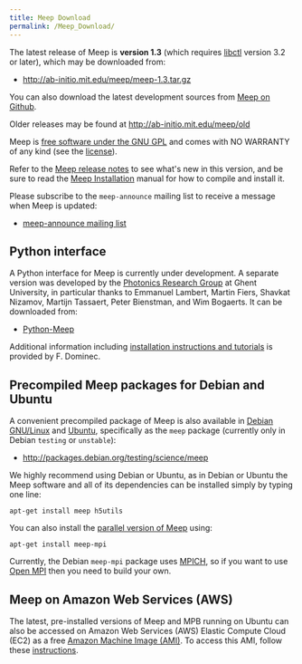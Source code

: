 ```yaml
---
title: Meep Download
permalink: /Meep_Download/
---
```


The latest release of Meep is **version 1.3** (which requires [libctl](http://ab-initio.mit.edu/wiki/index.php/Libctl) version 3.2 or later), which may be downloaded from:

-   <http://ab-initio.mit.edu/meep/meep-1.3.tar.gz>

You can also download the latest development sources from [Meep on Github](https://github.com/stevengj/meep).

Older releases may be found at <http://ab-initio.mit.edu/meep/old>

Meep is [free software under the GNU GPL](Meep_License_and_Copyright.md) and comes with NO WARRANTY of any kind (see the [license](Meep_License_and_Copyright.md)).

Refer to the [Meep release notes](Meep_release_notes.md) to see what's new in this version, and be sure to read the [Meep Installation](Meep_Installation.md) manual for how to compile and install it.

Please subscribe to the `meep-announce` mailing list to receive a message when Meep is updated:

-   [meep-announce mailing list](http://ab-initio.mit.edu/cgi-bin/mailman/listinfo/meep-announce)

Python interface
----------------

A Python interface for Meep is currently under development. A separate version was developed by the [Photonics Research Group](http://photonics.intec.ugent.be/) at Ghent University, in particular thanks to Emmanuel Lambert, Martin Fiers, Shavkat Nizamov, Martijn Tassaert, Peter Bienstman, and Wim Bogaerts. It can be downloaded from:

-   [Python-Meep](https://launchpad.net/python-meep)

Additional information including [installation instructions and tutorials](http://f.dominec.eu/meep/) is provided by F. Dominec.

Precompiled Meep packages for Debian and Ubuntu
-----------------------------------------------

A convenient precompiled package of Meep is also available in [Debian GNU/Linux](https://en.wikipedia.org/wiki/Debian_GNU/Linux) and [Ubuntu](https://en.wikipedia.org/wiki/Ubuntu), specifically as the `meep` package (currently only in Debian `testing` or `unstable`):

-   <http://packages.debian.org/testing/science/meep>

We highly recommend using Debian or Ubuntu, as in Debian or Ubuntu the Meep software and all of its dependencies can be installed simply by typing one line:

```
apt-get install meep h5utils
```


You can also install the [parallel version of Meep](http://packages.debian.org/testing/science/meep-mpi) using:

```
apt-get install meep-mpi
```


Currently, the Debian `meep-mpi` package uses [MPICH](https://en.wikipedia.org/wiki/MPICH), so if you want to use [Open MPI](https://en.wikipedia.org/wiki/Open_MPI) then you need to build your own.

Meep on Amazon Web Services (AWS)
---------------------------------

The latest, pre-installed versions of Meep and MPB running on Ubuntu can also be accessed on Amazon Web Services (AWS) Elastic Compute Cloud (EC2) as a free [Amazon Machine Image (AMI)](https://aws.amazon.com/marketplace/pp/B01KHWH0AS). To access this AMI, follow these [instructions](http://www.simpetuscloud.com/launchsims.html).

